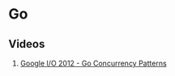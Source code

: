 # Go

## Videos
1. [Google I/O 2012 - Go Concurrency Patterns](https://www.youtube.com/watch?v=f6kdp27TYZs)
